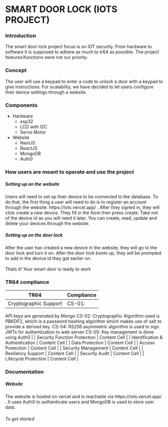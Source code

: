 <h1>SMART DOOR LOCK (IOTS PROJECT)</h1>

<h3>Introduction</h3>
The smart door lock project focus is on IOT security. From hardware to software it is supposed to adhere as much to tr64 as possible. The project features/functions were not our priority. 

<h3>Concept</h3>
The user will use a keypad to enter a code to unlock a door with a keypad to give instructions. For scalability, we have decided to let users configure their device settings through a website.
</br>

<h3>Components</h3>
<ul>
  <li>Hardware
    <ul>
      <li>esp32</li>
      <li>LCD with I2C</li>
      <li>Servo Motor</li>
    </ul>
  </li>
  <li>Website
    <ul>
      <li>NextJS</li>
      <li>ReactJS</li>
      <li>MongoDB</li>
      <li>Auth0</li>
    </ul>
  </li>
</ul>
<h3>How users are meant to operate and use the project</h3>
<h5>Setting up on the website</h5>
Users will need to set up their device to be connected to the database. To do that, the first thing a user will need to do is to register an account through the website. https://iots.vercel.app/ . After they signed in, they will click create a new device. They fill in the form then press create. Take not of the device id as you will need it later. You can create, read, update and delete your devices through the website.

<h5>Setting up on the door lock</h5>
After the user has created a new device in the website, they will go to the door lock and turn it on. After the door lock boots up, they will be prompted to add in the device id they got earlier on. 
</br>
</br>
Thats it! Your smart door is ready to work

<h3>TR64 compliance</h3>

| TR64  | Compliance |
| ------------- | ------------- |
| Cryptographic Support  | CS-01:
API keys are generated by Mongo
CS-02:
Cryptographic Algorithm used is PBKDF2, which is a password hashing algorithm which makes use of salt to provide a derived key.
CS-04:
RS256 asymmetric algorithm is used to sign JWTs for authentication to web server
CS-05:
Key management is done using Auth0
  |
| Security Function Protection  | Content Cell  |
| Identification & Authentication  | Content Cell  |
| Data Protection  | Content Cell  |
| Access Protection  | Content Cell  |
| Security Management  | Content Cell  |
| Resiliency Support  | Content Cell  |
| Security Audit  | Content Cell  |
| Lifecycle Protection  | Content Cell  |
<h3>Documentation</h3>
<h5>Website</h5>
The website is hosted on vercel and is reachable via https://iots.vercel.app/ . It uses Auth0 to authenticate users and MongoDB is used to store user data.

<h6>To get started</h6>

